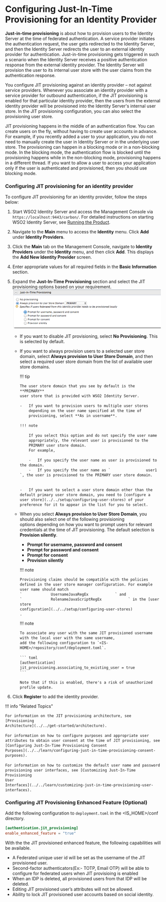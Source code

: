 # Configuring Just-In-Time Provisioning for an Identity Provider

**Just-in-time provisioning** is about how to provision users to the
Identity Server at the time of federated authentication. A service
provider initiates the authentication request, the user gets redirected
to the Identity Server, and then the Identity Server redirects the user
to an external identity provider for authentication. Just-in-time
provisioning gets triggered in such a scenario when the Identity Server
receives a positive authentication response from the external identity
provider. The Identity Server will provision the user to its internal
user store with the user claims from the authentication response.

You configure JIT provisioning against an identity provider – not
against service providers. Whenever you associate an identity provider
with a service provider for outbound authentication, if the JIT
provisioning is enabled for that particular identity provider, then the
users from the external identity provider will be provisioned into the
Identity Server's internal user store. In the JIT provisioning
configuration, you can also select the provisioning user store.

JIT provisioning happens in the middle of an authentication flow. You
can create users on the fly, without having to create user accounts in
advance. For example, if you recently added a user to your application,
you do not need to manually create the user in Identity Server or in the
underlying user store. The provisioning can happen in a blocking mode or
in a non-blocking mode. In the blocking mode, the authentication flow is
blocked until the provisioning happens while in the non-blocking mode,
provisioning happens in a different thread. If you want to allow a user
to access your application only if the user is authenticated and
provisioned, then you should use blocking mode.

### Configuring JIT provisioning for an identity provider

To configure JIT provisioning for an identity provider, follow the steps
below:

1.  Start WSO2 Identity Server and access the Management Console via
    `                     https://localhost:9443/carbon/`. 
    For detailed instructions on starting WSO2 Identity Server, see
    [Running the Product](../../setup/running-the-product).
2.  Navigate to the **Main** menu to access the **Identity** menu. Click
    **Add** under **Identity Providers**.
3.  Click the **Main** tab on the Management Console, navigate to
    **Identity Providers** under the **Identity** menu, and then click
    **Add**. This displays the **Add New Identity Provider** screen.
4.  Enter appropriate values for all required fields in the **Basic
    Information** section.

5.  Expand the **Just-In-Time Provisioning** section and select the JIT
    provisioning options based on your requirement.  
    ![just-in-time-provisioning](../assets/img/using-wso2-identity-server/just-in-time-provisioning.png)   
    -   If you want to disable JIT provisioning, select **No
        Provisioning**. This is selected by default.
    -   If you want to always provision users to a selected user store
        domain, select **Always provision to User Store Domain**, and
        then select a required user store domain from the list of
        available user store domains.

        !!! tip
        
            The user store domain that you see by default is the **PRIMARY**
            user store that is provided with WSO2 Identity Server.
    
            -   If you want to provision users to multiple user stores
                depending on the user name specified at the time of
                provisioning, select **As in username**.
    
            !!! note
                        
                If you select this option and do not specify the user name
                appropriately, the relevant user is provisioned to the
                PRIMARY user store domain.  
                For example,
                        
                -   If you specify the user name as user is provisioned to the domain.
                -   If you specify the user name as `                user1               `, the user is provisioned to the PRIMARY user store domain.


            -   If you want to select a user store domain other than the default primary user store domain, you need to [configure a user store](../../setup/configuring-user-stores) of your preference for it to appear in the list for you to select.


    -   When you select **Always provision to User Store Domain**, you
        should also select one of the following provisioning
        options depending on how you want to prompt users for relevant
        credentials at the time of JIT provisioning. The default
        selection is **Provision silently**.

        -   **Prompt for username, password and consent**
        -   **Prompt for password and consent**
        -   **Prompt for consent**
        -   **Provision silently**

        !!! note
        
            Provisioning claims should be compatible with the policies
            defined in the user store manager configuration. For example
            user name should match
            `             UsernameJavaRegEx            ` and  
            `             RolenameJavaScriptRegEx            ` in the [user
            store
            configuration](../../setup/configuring-user-stores)
            .

        !!! note

            To associate any user with the same JIT provisioned username with the local user with the same username, 
            add the following configuration to `<IS-HOME>/repository/conf/deployment.toml`.

            ``` toml
            [authentication]
            jit_provisioning.associating_to_existing_user = true
            ```

            Note that if this is enabled, there's a risk of unauthorized profile update.

6.  Click **Register** to add the identity provider.

!!! info "Related Topics"

    For information on the JIT provisioning architecture, see [Provisioning
    Architecture](../../get-started/architecture).

    For information on how to configure purposes and appropriate user
    attributes to obtain user consent at the time of JIT provisioning, see
    [Configuring Just-In-Time Provisioning Consent
    Purposes](../../learn/configuring-just-in-time-provisioning-consent-purposes).

    For information on how to customize the default user name and password
    provisioning user interfaces, see [Customizing Just-In-Time Provisioning
    User
    Interfaces](../../learn/customizing-just-in-time-provisioning-user-interfaces).
    
### Configuring JIT Provisioning Enhanced Feature (Optional)

Add the following configuration to `deployment.toml` in the <IS_HOME>/conf directory.

```toml
[authentication.jit_provisioning]
enable_enhanced_feature = "true"
```

With the the JIT provisioned enhanced feature, the following capabilities will be available.

-   A Federated unique user id will be set as the username of the JIT provisioned user.
-   Second-factor authenticators(Ex:- TOTP, Email OTP) will be able to configure for federated users when JIT provisioing is enabled
-   When an IDP is deleted, all provisioned users from that IDP will be deleted.
-   Editing JIT provisioned user’s attributes will not be allowed.
-   Ability to lock JIT provisioned user accounts based on social identity.
